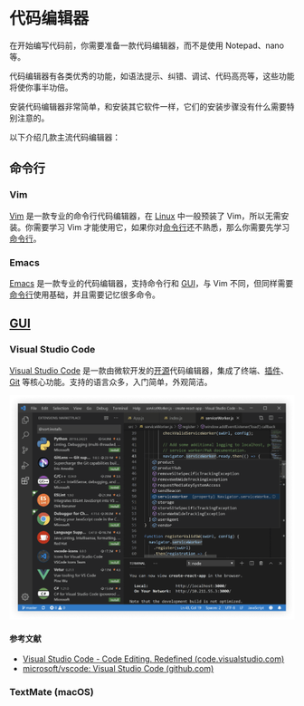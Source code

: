 # 代码编辑器

在开始编写代码前，你需要准备一款代码编辑器，而不是使用 Notepad、nano 等。

代码编辑器有各类优秀的功能，如语法提示、纠错、调试、代码高亮等，这些功能将使你事半功倍。

安装代码编辑器非常简单，和安装其它软件一样，它们的安装步骤没有什么需要特别注意的。

以下介绍几款主流代码编辑器：

## 命令行

### Vim

[Vim](https://www.vim.org/) 是一款专业的命令行代码编辑器，在 [Linux](https://www.linux.org/) 中一般预装了 Vim，所以无需安装。你需要学习 Vim 才能使用它，如果你对[命令行](./command-line.md)还不熟悉，那么你需要先学习[命令行](./command-line.md)。

### Emacs

[Emacs](https://www.gnu.org/software/emacs/) 是一款专业的代码编辑器，支持命令行和 [GUI](./gui.md)，与 Vim 不同，但同样需要[命令行](./command-line.md)使用基础，并且需要记忆很多命令。

## [GUI](./gui.md)

### Visual Studio Code

[Visual Studio Code](https://code.visualstudio.com/) 是一款由微软开发的[开源](https://github.com/Microsoft/vscode/)代码编辑器，集成了终端、[插件](https://code.visualstudio.com/#hundreds-of-extensions)、[Git](https://code.visualstudio.com/#built-in-git) 等核心功能。支持的语言众多，入门简单，外观简洁。

![Visual Studio Code 的屏幕截图](./img/screenshot-of-vscode.png)

#### 参考文献

- [Visual Studio Code - Code Editing. Redefined (code.visualstudio.com)](https://code.visualstudio.com/)
- [microsoft/vscode: Visual Studio Code (github.com)](https://github.com/microsoft/vscode)

### TextMate (macOS)

